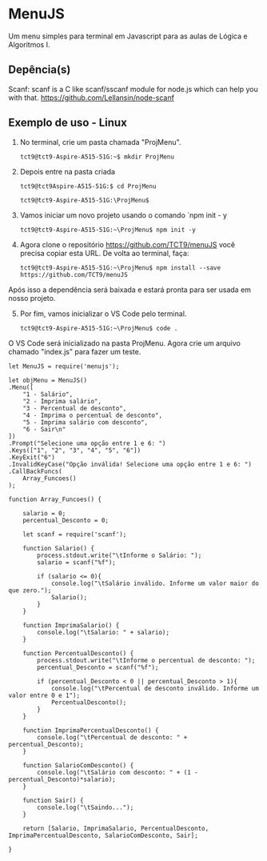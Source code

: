 
# MenuJS

Um menu simples para terminal em Javascript para as aulas de Lógica e Algoritmos I.

## Depência(s)
Scanf: scanf is a C like scanf/sscanf module for node.js which can help you with that.
https://github.com/Lellansin/node-scanf

## Exemplo de uso - Linux

1) No terminal, crie um pasta chamada "ProjMenu".

    `tct9@tct9-Aspire-A515-51G:~$ mkdir ProjMenu`

2) Depois entre na pasta criada

    `tct9@tct9Aspire-A515-51G:$ cd ProjMenu`

    `tct9@tct9-Aspire-A515-51G:\ProjMenu$`

3) Vamos iniciar um novo projeto usando o comando `npm init - y

    `tct9@tct9-Aspire-A515-51G:~\ProjMenu$ npm init -y`

4) Agora clone o repositório  https://github.com/TCT9/menuJS  você precisa copiar esta URL.  De volta ao terminal, faça:  

    `tct9@tct9-Aspire-A515-51G:~\ProjMenu$ npm install --save  https://github.com/TCT9/menuJS`

Após isso a dependência será baixada e estará pronta para ser usada em nosso projeto.  

5) Por fim, vamos inicializar o VS Code pelo terminal.  

    `tct9@tct9-Aspire-A515-51G:~\ProjMenu$ code .`

O VS Code será inicializado na pasta ProjMenu. Agora crie um arquivo chamado "index.js" para fazer um teste.

    let MenuJS = require('menujs');

    let objMenu = MenuJS()
    .Menu([
        "1 - Salário",
        "2 - Imprima salário",
        "3 - Percentual de desconto",
        "4 - Imprima o percentual de desconto",
        "5 - Imprima salário com desconto",
        "6 - Sair\n"
    ])
    .Prompt("Selecione uma opção entre 1 e 6: ")
    .Keys(["1", "2", "3", "4", "5", "6"])
    .KeyExit("6")
    .InvalidKeyCase("Opção inválida! Selecione uma opção entre 1 e 6: ")
    .CallBackFuncs(
        Array_Funcoes()
    );

    function Array_Funcoes() {

        salario = 0;
        percentual_Desconto = 0;
    
        let scanf = require('scanf');

        function Salario() {
            process.stdout.write("\tInforme o Salário: ");
            salario = scanf("%f");

            if (salario <= 0){
                console.log("\tSalário inválido. Informe um valor maior do que zero.");
                Salario();
            }
        }

        function ImprimaSalario() {
            console.log("\tSalario: " + salario);
        }

        function PercentualDesconto() {
            process.stdout.write("\tInforme o percentual de desconto: ");
            percentual_Desconto = scanf("%f");
        
            if (percentual_Desconto < 0 || percentual_Desconto > 1){
                console.log("\tPercentual de desconto inválido. Informe um valor entre 0 e 1");
                PercentualDesconto();
            }
        }

        function ImprimaPercentualDesconto() {
            console.log("\tPercentual de desconto: " + percentual_Desconto);
        }

        function SalarioComDesconto() {
            console.log("\tSalário com desconto: " + (1 - percentual_Desconto)*salario);
        }

        function Sair() {
            console.log("\tSaindo...");
        }

        return [Salario, ImprimaSalario, PercentualDesconto, ImprimaPercentualDesconto, SalarioComDesconto, Sair];

    }
